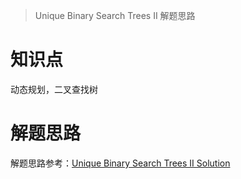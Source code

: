 > Unique Binary Search Trees II 解题思路

# 知识点
动态规划，二叉查找树

# 解题思路
解题思路参考：[Unique Binary Search Trees II Solution](https://leetcode.com/problems/unique-binary-search-trees-ii/solution/#)